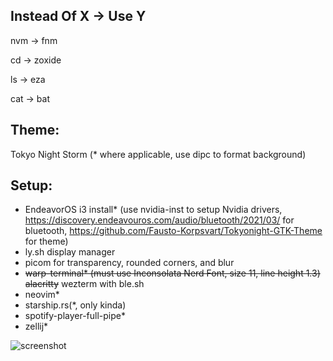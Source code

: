 Instead Of X -> Use Y
--------------------
nvm -> fnm

cd -> zoxide

ls -> eza

cat -> bat


Theme:
--------------------
Tokyo Night Storm (* where applicable, use dipc to format background)


Setup:
--------------------
- EndeavorOS i3 install* (use nvidia-inst to setup Nvidia drivers, https://discovery.endeavouros.com/audio/bluetooth/2021/03/ for bluetooth, https://github.com/Fausto-Korpsvart/Tokyonight-GTK-Theme for theme)
- ly.sh display manager
- picom for transparency, rounded corners, and blur
- ~~warp-terminal* (must use Inconsolata Nerd Font, size 11, line height 1.3)~~ ~~alacritty~~ wezterm with ble.sh
- neovim*
- starship.rs(*, only kinda)
- spotify-player-full-pipe*
- zellij*

![screenshot](https://github.com/nduartech/NinjaVim/assets/13132944/f888b433-c9ca-4890-a1ff-f75bb4633bd2)
